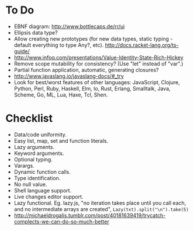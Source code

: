 # To Do #

- EBNF diagram: http://www.bottlecaps.de/rr/ui
- Ellipsis data type?
- Allow creating new prototypes (for new data types, static typing - default everything to type Any?, etc). http://docs.racket-lang.org/ts-guide/
- http://www.infoq.com/presentations/Value-Identity-State-Rich-Hickey
- Remove scope mutability for consistency? (Use "let" instead of "var".)
- Partial function application, automatic, generating closures?
- http://www.javaslang.io/javaslang-docs/#_try
- Look for best/worst features of other languages: JavaScript, Clojure, Python, Perl, Ruby, Haskell, Elm, Io, Rust, Erlang, Smalltalk, Java, Scheme, Go, ML, Lua, Haxe, Tcl, Shen.

# Checklist #

- Data/code uniformity.
- Easy list, map, set and function literals. 
- Lazy arguments.
- Keyword arguments.
- Optional typing.
- Varargs.
- Dynamic function calls.
- Type identification.
- No null value.
- Shell language support.
- Live changes editor support. 
- Lazy functional. Eg. lazy.js, "no iteration takes place until you call each, and no intermediate arrays are created", `Lazy(txt).split("\n").take(5)`
- http://michaeldrogalis.tumblr.com/post/40181639419/trycatch-complects-we-can-do-so-much-better
